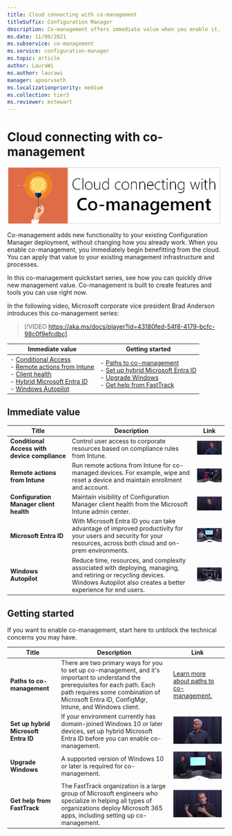 ```yaml
---
title: Cloud connecting with co-management
titleSuffix: Configuration Manager
description: Co-management offers immediate value when you enable it.
ms.date: 11/08/2021
ms.subservice: co-management
ms.service: configuration-manager
ms.topic: article
author: LauraWi
ms.author: laurawi
manager: apoorvseth
ms.localizationpriority: medium
ms.collection: tier3
ms.reviewer: mstewart
---
```


# Cloud connecting with co-management

![Blastoff series banner.](media/blastoff-banner.png)

Co-management adds new functionality to your existing Configuration Manager deployment, without changing how you already work. When you enable co-management, you immediately begin benefitting from the cloud. You can apply that value to your existing management infrastructure and processes.

In this co-management quickstart series, see how you can quickly drive new management value. Co-management is built to create features and tools you can use right now.

In the following video, Microsoft corporate vice president Brad Anderson introduces this co-management series:

> [!VIDEO https://aka.ms/docs/player?id=43180fed-54f8-4179-bcfc-98c0f9efcdbc]

| Immediate value | Getting started |
|-----------------|-----------------|
| - [Conditional Access](#bkmk_ca)<br> - [Remote actions from Intune](#bkmk_remote)<br> - [Client health](#bkmk_client-health)<br> - [Hybrid Microsoft Entra ID](#bkmk_hybrid-aad)<br> - [Windows Autopilot](#bkmk_autopilot) | - [Paths to co-management](#bkmk_paths)<br> - [Set up hybrid Microsoft Entra ID](#bkmk_setup-hybrid-aad)<br> - [Upgrade Windows](#bkmk_upgrade-win10)<br> - [Get help from FastTrack](#bkmk_fasttrack) |

## Immediate value

|Title |Description |Link |
|-|-|-|
| <a name="bkmk_ca"></a>**Conditional Access with device compliance** | Control user access to corporate resources based on compliance rules from Intune. | [![Thumbnail of Conditional Access video.](media/thumbnail-conditional-access.png)](quickstart-conditional-access.md) |
| <a name="bkmk_remote"></a>**Remote actions from Intune** | Run remote actions from Intune for co-managed devices. For example, wipe and reset a device and maintain enrollment and account. | [![Thumbnail of remote actions video.](media/thumbnail-remote-action.png)](quickstart-remote-actions.md) |
| <a name="bkmk_client-health"></a>**Configuration Manager client health** | Maintain visibility of Configuration Manager client health from the Microsoft Intune admin center. | [![Thumbnail of client health video.](media/thumbnail-client-health.png)](quickstart-client-health.md) |
| <a name="bkmk_hybrid-aad"></a>**Microsoft Entra ID** | With Microsoft Entra ID you can take advantage of improved productivity for your users and security for your resources, across both cloud and on-prem environments. | [![Thumbnail of hybrid Microsoft Entra video.](media/thumbnail-azure-ad.png)](quickstart-hybrid-aad.md) |
| <a name="bkmk_autopilot"></a>**Windows Autopilot** | Reduce time, resources, and complexity associated with deploying, managing, and retiring or recycling devices. Windows Autopilot also creates a better experience for end users. | [![Thumbnail of Windows Autopilot video.](media/thumbnail-autopilot.png)](quickstart-autopilot.md) |

## Getting started

If you want to enable co-management, start here to unblock the technical concerns you may have.

|Title |Description |Link |
|-|-|-|
| <a name="bkmk_paths"></a>**Paths to co-management** | There are two primary ways for you to set up co-management, and it's important to understand the prerequisites for each path.  Each path requires some combination of Microsoft Entra ID, ConfigMgr, Intune, and Windows client. | [Learn more about paths to co-management.](quickstart-paths.md) |
| <a name="bkmk_setup-hybrid-aad"></a>**Set up hybrid Microsoft Entra ID** | If your environment currently has domain-joined Windows 10 or later devices, set up hybrid Microsoft Entra ID before you can enable co-management. | [![Thumbnail of hybrid Microsoft Entra ID set up video.](media/thumbnail-setup-azure-ad.png)](quickstart-setup-hybrid-aad.md) |
| <a name="bkmk_upgrade-win10"></a>**Upgrade Windows** | A supported version of Windows 10 or later is required for co-management. | [![Thumbnail of upgrade Windows 10 video.](media/thumbnail-upgrade-win10.png)](quickstart-upgrade-win10.md) |
| <a name="bkmk_fasttrack"></a>**Get help from FastTrack** | The FastTrack organization is a large group of Microsoft engineers who specialize in helping all types of organizations deploy Microsoft 365 apps, including setting up co-management. | [![Thumbnail of FastTrack video.](media/thumbnail-fasttrack.png)](quickstart-fasttrack.md) |

